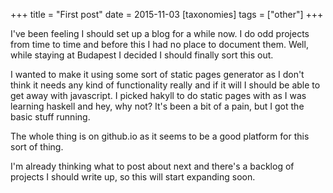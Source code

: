 +++
title = "First post"
date = 2015-11-03
[taxonomies]
tags = ["other"]
+++

I've been feeling I should set up a blog for a while now. I do odd projects
from time to time and before this I had no place to document them. Well, while
staying at Budapest I decided I should finally sort this out.

I wanted to make it using some sort of static pages generator as I don't think
it needs any kind of functionality really and if it will I should be able to
get away with javascript.  I picked hakyll to do static pages with as I was
learning haskell and hey, why not? It's been a bit of a pain, but I got the
basic stuff running. 

The whole thing is on github.io as it seems to be a good platform for this sort
of thing.

I'm already thinking what to post about next and there's a backlog of projects
I should write up, so this will start expanding soon.
